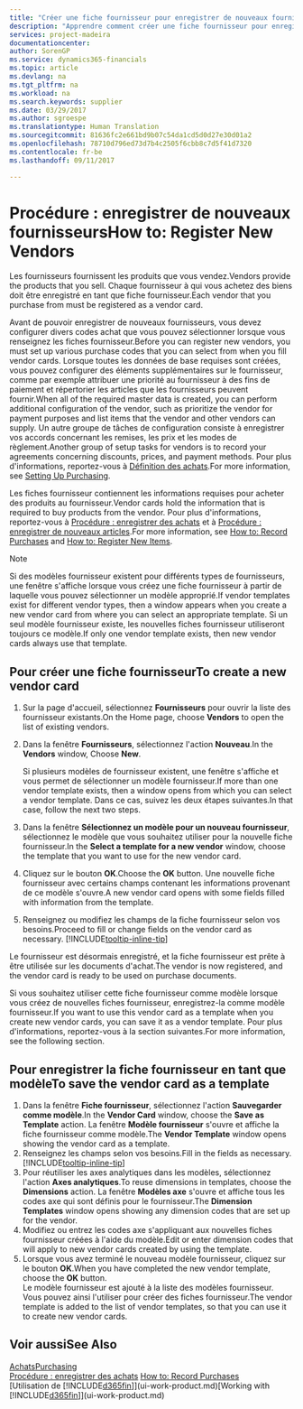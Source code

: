 ```yaml
---
title: "Créer une fiche fournisseur pour enregistrer de nouveaux fournisseurs | Microsoft Docs"
description: "Apprendre comment créer une fiche fournisseur pour enregistrer un nouveau fournisseur."
services: project-madeira
documentationcenter: 
author: SorenGP
ms.service: dynamics365-financials
ms.topic: article
ms.devlang: na
ms.tgt_pltfrm: na
ms.workload: na
ms.search.keywords: supplier
ms.date: 03/29/2017
ms.author: sgroespe
ms.translationtype: Human Translation
ms.sourcegitcommit: 81636fc2e661bd9b07c54da1cd5d0d27e30d01a2
ms.openlocfilehash: 78710d796ed73d7b4c2505f6cbb8c7d5f41d7320
ms.contentlocale: fr-be
ms.lasthandoff: 09/11/2017

---
```

# <a name="how-to-register-new-vendors"></a><span data-ttu-id="5a1cb-103">Procédure : enregistrer de nouveaux fournisseurs</span><span class="sxs-lookup"><span data-stu-id="5a1cb-103">How to: Register New Vendors</span></span>
<span data-ttu-id="5a1cb-104">Les fournisseurs fournissent les produits que vous vendez.</span><span class="sxs-lookup"><span data-stu-id="5a1cb-104">Vendors provide the products that you sell.</span></span> <span data-ttu-id="5a1cb-105">Chaque fournisseur à qui vous achetez des biens doit être enregistré en tant que fiche fournisseur.</span><span class="sxs-lookup"><span data-stu-id="5a1cb-105">Each vendor that you purchase from must be registered as a vendor card.</span></span>

<span data-ttu-id="5a1cb-106">Avant de pouvoir enregistrer de nouveaux fournisseurs, vous devez configurer divers codes achat que vous pouvez sélectionner lorsque vous renseignez les fiches fournisseur.</span><span class="sxs-lookup"><span data-stu-id="5a1cb-106">Before you can register new vendors, you must set up various purchase codes that you can select from when you fill vendor cards.</span></span> <span data-ttu-id="5a1cb-107">Lorsque toutes les données de base requises sont créées, vous pouvez configurer des éléments supplémentaires sur le fournisseur, comme par exemple attribuer une priorité au fournisseur à des fins de paiement et répertorier les articles que les fournisseurs peuvent fournir.</span><span class="sxs-lookup"><span data-stu-id="5a1cb-107">When all of the required master data is created, you can perform additional configuration of the vendor, such as prioritize the vendor for payment purposes and list items that the vendor and other vendors can supply.</span></span> <span data-ttu-id="5a1cb-108">Un autre groupe de tâches de configuration consiste à enregistrer vos accords concernant les remises, les prix et les modes de règlement.</span><span class="sxs-lookup"><span data-stu-id="5a1cb-108">Another group of setup tasks for vendors is to record your agreements concerning discounts, prices, and payment methods.</span></span> <span data-ttu-id="5a1cb-109">Pour plus d'informations, reportez-vous à [Définition des achats](purchasing-setup-purchasing.md).</span><span class="sxs-lookup"><span data-stu-id="5a1cb-109">For more information, see [Setting Up Purchasing](purchasing-setup-purchasing.md).</span></span>

<span data-ttu-id="5a1cb-110">Les fiches fournisseur contiennent les informations requises pour acheter des produits au fournisseur.</span><span class="sxs-lookup"><span data-stu-id="5a1cb-110">Vendor cards hold the information that is required to buy products from the vendor.</span></span> <span data-ttu-id="5a1cb-111">Pour plus d'informations, reportez-vous à [Procédure : enregistrer des achats](purchasing-how-record-purchases.md) et à [Procédure : enregistrer de nouveaux articles](inventory-how-register-new-items.md).</span><span class="sxs-lookup"><span data-stu-id="5a1cb-111">For more information, see [How to: Record Purchases](purchasing-how-record-purchases.md) and [How to: Register New Items](inventory-how-register-new-items.md).</span></span>

> [!NOTE]  
>   <span data-ttu-id="5a1cb-112">Si des modèles fournisseur existent pour différents types de fournisseurs, une fenêtre s'affiche lorsque vous créez une fiche fournisseur à partir de laquelle vous pouvez sélectionner un modèle approprié.</span><span class="sxs-lookup"><span data-stu-id="5a1cb-112">If vendor templates exist for different vendor types, then a window appears when you create a new vendor card from where you can select an appropriate template.</span></span> <span data-ttu-id="5a1cb-113">Si un seul modèle fournisseur existe, les nouvelles fiches fournisseur utiliseront toujours ce modèle.</span><span class="sxs-lookup"><span data-stu-id="5a1cb-113">If only one vendor template exists, then new vendor cards always use that template.</span></span>

## <a name="to-create-a-new-vendor-card"></a><span data-ttu-id="5a1cb-114">Pour créer une fiche fournisseur</span><span class="sxs-lookup"><span data-stu-id="5a1cb-114">To create a new vendor card</span></span>
1. <span data-ttu-id="5a1cb-115">Sur la page d'accueil, sélectionnez **Fournisseurs** pour ouvrir la liste des fournisseur existants.</span><span class="sxs-lookup"><span data-stu-id="5a1cb-115">On the Home page, choose **Vendors** to open the list of existing vendors.</span></span>  
2. <span data-ttu-id="5a1cb-116">Dans la fenêtre **Fournisseurs**, sélectionnez l'action **Nouveau**.</span><span class="sxs-lookup"><span data-stu-id="5a1cb-116">In the **Vendors** window, Choose **New**.</span></span>

    <span data-ttu-id="5a1cb-117">Si plusieurs modèles de fournisseur existent, une fenêtre s'affiche et vous permet de sélectionner un modèle fournisseur.</span><span class="sxs-lookup"><span data-stu-id="5a1cb-117">If more than one vendor template exists, then a window opens from which you can select a vendor template.</span></span> <span data-ttu-id="5a1cb-118">Dans ce cas, suivez les deux étapes suivantes.</span><span class="sxs-lookup"><span data-stu-id="5a1cb-118">In that case, follow the next two steps.</span></span>
3. <span data-ttu-id="5a1cb-119">Dans la fenêtre **Sélectionnez un modèle pour un nouveau fournisseur**, sélectionnez le modèle que vous souhaitez utiliser pour la nouvelle fiche fournisseur.</span><span class="sxs-lookup"><span data-stu-id="5a1cb-119">In the **Select a template for a new vendor** window, choose the template that you want to use for the new vendor card.</span></span>
4. <span data-ttu-id="5a1cb-120">Cliquez sur le bouton **OK**.</span><span class="sxs-lookup"><span data-stu-id="5a1cb-120">Choose the **OK** button.</span></span> <span data-ttu-id="5a1cb-121">Une nouvelle fiche fournisseur avec certains champs contenant les informations provenant de ce modèle s'ouvre.</span><span class="sxs-lookup"><span data-stu-id="5a1cb-121">A new vendor card opens with some fields filled with information from the template.</span></span>
5. <span data-ttu-id="5a1cb-122">Renseignez ou modifiez les champs de la fiche fournisseur selon vos besoins.</span><span class="sxs-lookup"><span data-stu-id="5a1cb-122">Proceed to fill or change fields on the vendor card as necessary.</span></span> [!INCLUDE[tooltip-inline-tip](includes/tooltip-inline-tip_md.md)]

<span data-ttu-id="5a1cb-123">Le fournisseur est désormais enregistré, et la fiche fournisseur est prête à être utilisée sur les documents d'achat.</span><span class="sxs-lookup"><span data-stu-id="5a1cb-123">The vendor is now registered, and the vendor card is ready to be used on purchase documents.</span></span>

<span data-ttu-id="5a1cb-124">Si vous souhaitez utiliser cette fiche fournisseur comme modèle lorsque vous créez de nouvelles fiches fournisseur, enregistrez-la comme modèle fournisseur.</span><span class="sxs-lookup"><span data-stu-id="5a1cb-124">If you want to use this vendor card as a template when you create new vendor cards, you can save it as a vendor template.</span></span> <span data-ttu-id="5a1cb-125">Pour plus d'informations, reportez-vous à la section suivantes.</span><span class="sxs-lookup"><span data-stu-id="5a1cb-125">For more information, see the following section.</span></span>

## <a name="to-save-the-vendor-card-as-a-template"></a><span data-ttu-id="5a1cb-126">Pour enregistrer la fiche fournisseur en tant que modèle</span><span class="sxs-lookup"><span data-stu-id="5a1cb-126">To save the vendor card as a template</span></span>
1. <span data-ttu-id="5a1cb-127">Dans la fenêtre **Fiche fournisseur**, sélectionnez l'action **Sauvegarder comme modèle**.</span><span class="sxs-lookup"><span data-stu-id="5a1cb-127">In the **Vendor Card** window, choose the **Save as Template** action.</span></span> <span data-ttu-id="5a1cb-128">La fenêtre **Modèle fournisseur** s'ouvre et affiche la fiche fournisseur comme modèle.</span><span class="sxs-lookup"><span data-stu-id="5a1cb-128">The **Vendor Template** window opens showing the vendor card as a template.</span></span>
2. <span data-ttu-id="5a1cb-129">Renseignez les champs selon vos besoins.</span><span class="sxs-lookup"><span data-stu-id="5a1cb-129">Fill in the fields as necessary.</span></span> [!INCLUDE[tooltip-inline-tip](includes/tooltip-inline-tip_md.md)]
3. <span data-ttu-id="5a1cb-130">Pour réutiliser les axes analytiques dans les modèles, sélectionnez l'action **Axes analytiques**.</span><span class="sxs-lookup"><span data-stu-id="5a1cb-130">To reuse dimensions in templates, choose the **Dimensions** action.</span></span> <span data-ttu-id="5a1cb-131">La fenêtre **Modèles axe** s'ouvre et affiche tous les codes axe qui sont définis pour le fournisseur.</span><span class="sxs-lookup"><span data-stu-id="5a1cb-131">The **Dimension Templates** window opens showing any dimension codes that are set up for the vendor.</span></span>
4. <span data-ttu-id="5a1cb-132">Modifiez ou entrez les codes axe s'appliquant aux nouvelles fiches fournisseur créées à l'aide du modèle.</span><span class="sxs-lookup"><span data-stu-id="5a1cb-132">Edit or enter dimension codes that will apply to new vendor cards created by using the template.</span></span>
5. <span data-ttu-id="5a1cb-133">Lorsque vous avez terminé le nouveau modèle fournisseur, cliquez sur le bouton **OK**.</span><span class="sxs-lookup"><span data-stu-id="5a1cb-133">When you have completed the new vendor template, choose the **OK** button.</span></span>  
   <span data-ttu-id="5a1cb-134">Le modèle fournisseur est ajouté à la liste des modèles fournisseur. Vous pouvez ainsi l'utiliser pour créer des fiches fournisseur.</span><span class="sxs-lookup"><span data-stu-id="5a1cb-134">The vendor template is added to the list of vendor templates, so that you can use it to create new vendor cards.</span></span>

## <a name="see-also"></a><span data-ttu-id="5a1cb-135">Voir aussi</span><span class="sxs-lookup"><span data-stu-id="5a1cb-135">See Also</span></span>
[<span data-ttu-id="5a1cb-136">Achats</span><span class="sxs-lookup"><span data-stu-id="5a1cb-136">Purchasing</span></span>](purchasing-manage-purchasing.md)  
<span data-ttu-id="5a1cb-137">[Procédure : enregistrer des achats](purchasing-how-record-purchases.md) </span><span class="sxs-lookup"><span data-stu-id="5a1cb-137">[How to: Record Purchases](purchasing-how-record-purchases.md) </span></span>  
<span data-ttu-id="5a1cb-138">[Utilisation de [!INCLUDE[d365fin](includes/d365fin_md.md)]](ui-work-product.md)</span><span class="sxs-lookup"><span data-stu-id="5a1cb-138">[Working with [!INCLUDE[d365fin](includes/d365fin_md.md)]](ui-work-product.md)</span></span>  

